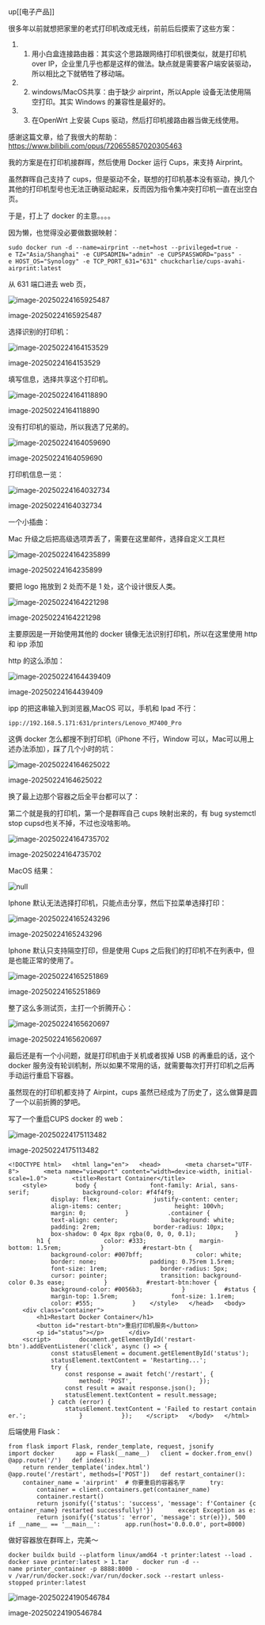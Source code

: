 up[[电子产品]]

很多年以前就想把家里的老式打印机改成无线，前前后后摸索了这些方案：

1. 1. 用小白盒连接路由器：其实这个思路跟网络打印机很类似，就是打印机 over IP，企业里几乎也都是这样的做法。缺点就是需要客户端安装驱动，所以相比之下就牺牲了移动端。
2. 2. windows/MacOS共享：由于缺少 airprint，所以Apple 设备无法使用隔空打印。其实 Windows 的兼容性是最好的。
3. 3. 在OpenWrt 上安装 Cups 驱动，然后打印机接路由器当做无线使用。

感谢这篇文章，给了我很大的帮助：https://www.bilibili.com/opus/720655857020305463

我的方案是在打印机接群晖，然后使用 Docker 运行 Cups，来支持 Airprint。

虽然群晖自己支持了 cups，但是驱动不全，联想的打印机基本没有驱动，换几个其他的打印机型号也无法正确驱动起来，反而因为指令集冲突打印机一直在出空白页。

于是，打上了 docker 的主意。。。。

因为懒，也觉得没必要做数据映射：

`sudo docker run -d --name=airprint --net=host --privileged=true -e TZ="Asia/Shanghai" -e CUPSADMIN="admin" -e CUPSPASSWORD="pass" -e HOST_OS="Synology" -e TCP_PORT_631="631" chuckcharlie/cups-avahi-airprint:latest`

从 631 端口进去 web 页，

![image-20250224165925487](https://raw.githubusercontent.com/Xu-Hardy/picgo-imh/master/image-20250224165925487.png "null")

image-20250224165925487

选择识别的打印机：

![image-20250224164153529](https://raw.githubusercontent.com/Xu-Hardy/picgo-imh/master/image-20250224164153529.png "null")

image-20250224164153529

填写信息，选择共享这个打印机。

![image-20250224164118890](https://raw.githubusercontent.com/Xu-Hardy/picgo-imh/master/image-20250224164118890.png "null")

image-20250224164118890

没有打印机的驱动，所以我选了兄弟的。

![image-20250224164059690](https://raw.githubusercontent.com/Xu-Hardy/picgo-imh/master/image-20250224164059690.png "null")

image-20250224164059690

打印机信息一览：

![image-20250224164032734](https://raw.githubusercontent.com/Xu-Hardy/picgo-imh/master/image-20250224164032734.png "null")

image-20250224164032734

一个小插曲：

Mac 升级之后把高级选项弄丢了，需要在这里邮件，选择自定义工具栏

![image-20250224164235899](https://raw.githubusercontent.com/Xu-Hardy/picgo-imh/master/image-20250224164235899.png "null")

image-20250224164235899

要把 logo 拖放到 2 处而不是 1 处，这个设计很反人类。

![image-20250224164221298](https://raw.githubusercontent.com/Xu-Hardy/picgo-imh/master/image-20250224164221298.png "null")

image-20250224164221298

主要原因是一开始使用其他的 docker 镜像无法识别打印机，所以在这里使用 http 和 ipp 添加

http 的这么添加：

![image-20250224164439409](https://raw.githubusercontent.com/Xu-Hardy/picgo-imh/master/image-20250224164439409.png "null")

image-20250224164439409

ipp 的把这串输入到浏览器,MacOS 可以，手机和 Ipad 不行：

`ipp://192.168.5.171:631/printers/Lenovo_M7400_Pro`

这俩 docker 怎么都搜不到打印机（iPhone 不行，Window 可以，Mac可以用上述办法添加），踩了几个小时的坑：

![image-20250224164625022](https://raw.githubusercontent.com/Xu-Hardy/picgo-imh/master/image-20250224164625022.png "null")

image-20250224164625022

换了最上边那个容器之后全平台都可以了：

第二个就是我的打印机，第一个是群晖自己 cups 映射出来的，有 bug systemctl stop cupsd也关不掉，不过也没啥影响。

![image-20250224164735702](https://raw.githubusercontent.com/Xu-Hardy/picgo-imh/master/image-20250224164735702.png "null")

image-20250224164735702

MacOS 结果：

![](https://raw.githubusercontent.com/Xu-Hardy/picgo-imh/master/image-20250224164851437.png "null")

Iphone 默认无法选择打印机，只能点击分享，然后下拉菜单选择打印：

![image-20250224165243296](https://raw.githubusercontent.com/Xu-Hardy/picgo-imh/master/image-20250224165243296.png "null")

image-20250224165243296

Iphone 默认只支持隔空打印，但是使用 Cups 之后我们的打印机不在列表中，但是也能正常的使用了。

![image-20250224165251869](https://raw.githubusercontent.com/Xu-Hardy/picgo-imh/master/image-20250224165251869.png "null")

image-20250224165251869

整了这么多测试页，主打一个折腾开心：

![image-20250224165620697](https://raw.githubusercontent.com/Xu-Hardy/picgo-imh/master/image-20250224165620697.png "null")

image-20250224165620697

最后还是有一个小问题，就是打印机由于关机或者拔掉 USB 的再重启的话，这个 docker 服务没有轮训机制，所以如果不常用的话，就需要每次打开打印机之后再手动运行重启下容器。

虽然现在的打印机都支持了 Airpint，cups 虽然已经成为了历史了，这么做算是圆了一个以前折腾的梦吧。

写了一个重启CUPS docker 的 web：

![image-20250224175113482](https://raw.githubusercontent.com/Xu-Hardy/picgo-imh/master/image-20250224175113482.png "null")

image-20250224175113482

`<!DOCTYPE html>   <html lang="en">   <head>       <meta charset="UTF-8">       <meta name="viewport" content="width=device-width, initial-scale=1.0">       <title>Restart Container</title>       <style>        body {               font-family: Arial, sans-serif;               background-color: #f4f4f9;               display: flex;               justify-content: center;               align-items: center;               height: 100vh;               margin: 0;           }           .container {               text-align: center;               background: white;               padding: 2rem;               border-radius: 10px;               box-shadow: 0 4px 8px rgba(0, 0, 0, 0.1);           }           h1 {               color: #333;               margin-bottom: 1.5rem;           }           #restart-btn {               background-color: #007bff;               color: white;               border: none;               padding: 0.75rem 1.5rem;               font-size: 1rem;               border-radius: 5px;               cursor: pointer;               transition: background-color 0.3s ease;           }           #restart-btn:hover {               background-color: #0056b3;           }           #status {               margin-top: 1.5rem;               font-size: 1.1rem;               color: #555;           }    </style>   </head>   <body>       <div class="container">           <h1>Restart Docker Container</h1>           <button id="restart-btn">重启打印机服务</button>           <p id="status"></p>       </div>          <script>        document.getElementById('restart-btn').addEventListener('click', async () => {               const statusElement = document.getElementById('status');               statusElement.textContent = 'Restarting...';                  try {                   const response = await fetch('/restart', {                       method: 'POST',                   });                   const result = await response.json();                   statusElement.textContent = result.message;               } catch (error) {                   statusElement.textContent = 'Failed to restart container.';               }           });    </script>   </body>   </html>`

后端使用 Flask：

`from flask import Flask, render_template, request, jsonify   import docker      app = Flask(__name__)   client = docker.from_env()      @app.route('/')   def index():       return render_template('index.html')      @app.route('/restart', methods=['POST'])   def restart_container():       container_name = 'airprint'  # 你要重启的容器名字       try:           container = client.containers.get(container_name)           container.restart()           return jsonify({'status': 'success', 'message': f'Container {container_name} restarted successfully!'})       except Exception as e:           return jsonify({'status': 'error', 'message': str(e)}), 500      if __name__ == '__main__':       app.run(host='0.0.0.0', port=8000)`

做好容器放在群晖上，完美～

`docker buildx build --platform linux/amd64 -t printer:latest --load .   docker save printer:latest > 1.tar    docker run -d --name printer_container -p 8888:8000 -v /var/run/docker.sock:/var/run/docker.sock --restart unless-stopped printer:latest`

![image-20250224190546784](https://raw.githubusercontent.com/Xu-Hardy/picgo-imh/master/image-20250224190546784.png "null")

image-20250224190546784